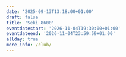 ```yaml
---
date: '2025-09-13T13:18:00+01:00'
draft: false
title: 'Seki 8600'
eventdatestart: '2026-11-04T19:30:00+01:00'
eventdateend: '2026-11-04T23:59:59+01:00'
allday: true
more_info: /club/
---
```

